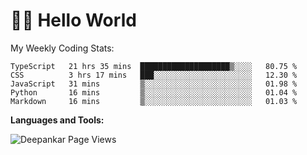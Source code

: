 # 👋🏽 Hello World 

<!--![Deepankar's github stats](https://github-readme-stats.vercel.app/api?username=Deep-Codes&count_private=true&show_icons=true&theme=radical)-->
My Weekly Coding Stats:

<!--START_SECTION:waka-->
```text
TypeScript   21 hrs 35 mins  ████████████████████▒░░░░   80.75 % 
CSS          3 hrs 17 mins   ███░░░░░░░░░░░░░░░░░░░░░░   12.30 % 
JavaScript   31 mins         ▒░░░░░░░░░░░░░░░░░░░░░░░░   01.98 % 
Python       16 mins         ▒░░░░░░░░░░░░░░░░░░░░░░░░   01.04 % 
Markdown     16 mins         ▒░░░░░░░░░░░░░░░░░░░░░░░░   01.03 % 
```
<!--END_SECTION:waka-->

**Languages and Tools:**



<p align="left"> <img src="https://komarev.com/ghpvc/?username=Deep-Codes&label=Views&color=blue&style=plastic" alt="Deepankar Page Views" /> </p>
